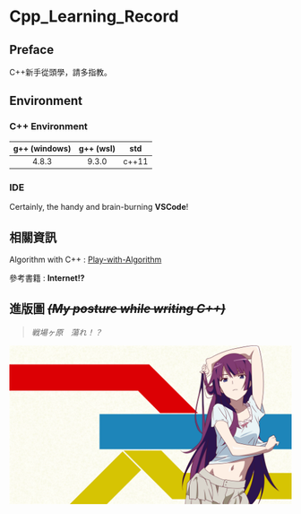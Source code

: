 # Cpp_Learning_Record

## Preface

C++新手從頭學，請多指教。

## Environment

### C++ Environment

g++ (windows)|g++ (wsl)|std
:-:|:-:|:-:
4.8.3|9.3.0|c++11

### IDE

Certainly, the handy and brain-burning **VSCode**!

## 相關資訊

Algorithm with C++ : [Play-with-Algorithm](https://github.com/liuyubobobo/Play-with-Algorithms)

參考書籍 : **Internet!?**

## 進版圖 ~~*(My posture while writing C++)*~~

> *戦場ヶ原　蕩れ！？*

![image](wallpaper473.png)